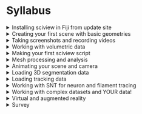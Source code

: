 # Syllabus

<details>
  <summary>Installing sciview in Fiji from update site</summary>

  1. Follow the [Fiji installation instructions](https://docs.scenery.graphics/sciview/installation/installing-fiji), if it is not already installed.

  2. Install the sciview update site using [these instructions](https://docs.scenery.graphics/sciview/installation/installing-the-sciview-plugin-for-fiji)
</details>

<details>
  <summary>Creating your first scene with basic geometries</summary>

  - Adding primitive shapes and meshes
  - Working with the inspector
  - Using the scene graph
</details>

<details>
  <summary>Taking screenshots and recording videos</summary>

</details>

<details>
  <summary>Working with volumetric data</summary>

</details>

<details>
  <summary>Making your first sciview script</summary>

  - Basic SciJava scripting with sciview
</details>

<details>
  <summary>Mesh processing and analysis</summary>

  - Isosurface extraction  
  - Voxelization  
</details>

<details>
  <summary>Animating your scene and camera</summary>

  - Scripting animations
</details>

<details>
  <summary>Loading 3D segmentation data</summary>

</details>

<details>
  <summary>Loading tracking data</summary>

</details>


<details>
  <summary>Working with SNT for neuron and filament tracing</summary>

</details>

<details>
  <summary>Working with complex datasets and YOUR data!</summary>

</details>

<details>
  <summary>Virtual and augmented reality</summary>

</details>

<details>
  <summary>Survey</summary>

  - What you wanted to learn?
  - Do you want us to update you when features are added?
  - What features did you wish were available?

</details>

